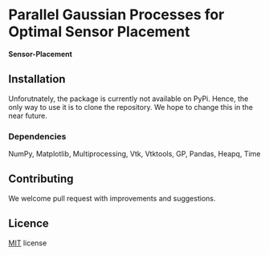 # Parallel Gaussian Processes for Optimal Sensor Placement 
**Sensor-Placement** 

## Installation
Unforutnately, the package is currently not available on PyPi. Hence, the only way to use it is to clone the repository. We hope to change this in the near future.

### Dependencies
NumPy, Matplotlib, Multiprocessing, Vtk, Vtktools, GP, Pandas, Heapq, Time

## Contributing
We welcome pull request with improvements and suggestions.

## Licence 
[MIT](https://github.com/tolgadur/Sensor-Placement/blob/add-license-1/LICENSE) license 
